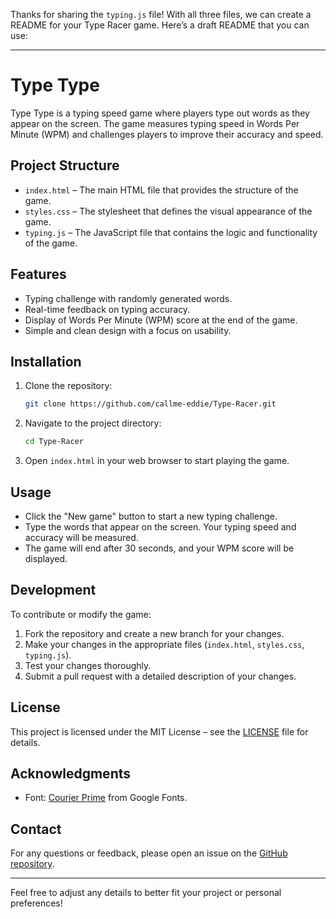 Thanks for sharing the `typing.js` file! With all three files, we can create a README for your Type Racer game. Here’s a draft README that you can use:

---

# Type Type

Type Type is a typing speed game where players type out words as they appear on the screen. The game measures typing speed in Words Per Minute (WPM) and challenges players to improve their accuracy and speed.

## Project Structure

- `index.html` – The main HTML file that provides the structure of the game.
- `styles.css` – The stylesheet that defines the visual appearance of the game.
- `typing.js` – The JavaScript file that contains the logic and functionality of the game.

## Features

- Typing challenge with randomly generated words.
- Real-time feedback on typing accuracy.
- Display of Words Per Minute (WPM) score at the end of the game.
- Simple and clean design with a focus on usability.

## Installation

1. Clone the repository:

   ```bash
   git clone https://github.com/callme-eddie/Type-Racer.git
   ```

2. Navigate to the project directory:

   ```bash
   cd Type-Racer
   ```

3. Open `index.html` in your web browser to start playing the game.

## Usage

- Click the "New game" button to start a new typing challenge.
- Type the words that appear on the screen. Your typing speed and accuracy will be measured.
- The game will end after 30 seconds, and your WPM score will be displayed.

## Development

To contribute or modify the game:

1. Fork the repository and create a new branch for your changes.
2. Make your changes in the appropriate files (`index.html`, `styles.css`, `typing.js`).
3. Test your changes thoroughly.
4. Submit a pull request with a detailed description of your changes.

## License

This project is licensed under the MIT License – see the [LICENSE](LICENSE) file for details.

## Acknowledgments

- Font: [Courier Prime](https://fonts.google.com/specimen/Courier+Prime) from Google Fonts.

## Contact

For any questions or feedback, please open an issue on the [GitHub repository](https://github.com/callme-eddie/Type-Racer).

---

Feel free to adjust any details to better fit your project or personal preferences!
